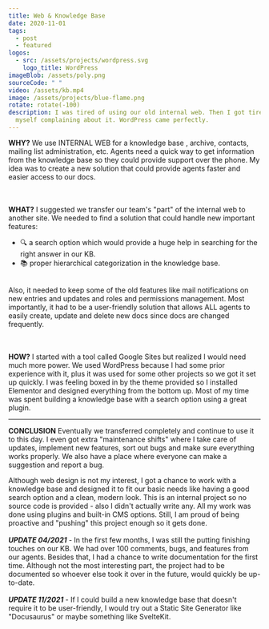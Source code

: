 ```yaml
---
title: Web & Knowledge Base
date: 2020-11-01
tags:
  - post
  - featured
logos:
  - src: /assets/projects/wordpress.svg
    logo_title: WordPress
imageBlob: /assets/poly.png
sourceCode: " "
video: /assets/kb.mp4
image: /assets/projects/blue-flame.png
rotate: rotate(-100)
description: I was tired of using our old internal web. Then I got tired of
  myself complaining about it. WordPress came perfectly.
---
```


__WHY?__
We use INTERNAL WEB for a knowledge base , archive, contacts, mailing list administration, etc. Agents need a quick way to get information from the knowledge base so they could provide support over the phone. My idea was to create a new solution that could provide agents faster and easier access to our docs.

\
\
__WHAT?__
I suggested we transfer our team's "part" of the internal web to another site. We needed to find a solution that could handle new important features: 

- 🔍 a search option which would provide a huge help in searching for the right answer in our KB.
- 📚 proper hierarchical categorization in the knowledge base.

\
Also, it needed to keep some of the old features like mail notifications on new entries and updates and roles and permissions management. Most importantly, it had to be a user-friendly solution that allows ALL agents to easily create, update and delete new docs since docs are changed frequently.

\
\
__HOW?__
I started with a tool called Google Sites but realized I would need much more power. We used WordPress because I had some prior experience with it, plus it was used for some other projects so we got it set up quickly. I was feeling boxed in by the theme provided so I installed Elementor and designed everything from the bottom up. Most of my time was spent building a knowledge base with a search option using a great plugin. 

---
__CONCLUSION__
Eventually we transferred completely and continue to use it to this day. I even got extra "maintenance shifts" where I take care of updates, implement new features, sort out bugs and make sure everything works properly. We also have a place where everyone can make a suggestion and report a bug.

Although web design is not my interest, I got a chance to work with a knowledge base and designed it to fit our basic needs like having a good search option and a clean, modern look. This is an internal project so no source code is provided - also I didn't actually write any. All my work was done using plugins and built-in CMS options. Still, I am proud of being proactive and "pushing" this project enough so it gets done.
\
\
**_UPDATE 04/2021_** - In the first few months, I was still the putting finishing touches on our KB. We had over 100 comments, bugs, and features from our agents. 
Besides that, I had a chance to write documentation for the first time. Although not the most interesting part, the project had to be documented so whoever else took it over in the future, would quickly be up-to-date.   
\
**_UPDATE 11/2021_** - 
If I could build a new knowledge base that doesn't require it to be user-friendly, I would try out a Static Site Generator like "Docusaurus" or maybe something like SvelteKit. 